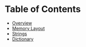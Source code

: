 # Table of Contents

- [Overview](overview.md)
- [Memory Layout](memory_layout.md)
- [Strings](strings.md)
- [Dictionary](dictionary.md)
